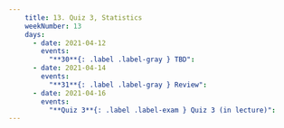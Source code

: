 ```yaml
---
    title: 13. Quiz 3, Statistics
    weekNumber: 13
    days:
      - date: 2021-04-12
        events:
          "**30**{: .label .label-gray } TBD":
      - date: 2021-04-14
        events:
          "**31**{: .label .label-gray } Review":
      - date: 2021-04-16
        events:
          "**Quiz 3**{: .label .label-exam } Quiz 3 (in lecture)":
---
```

